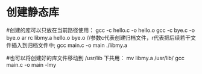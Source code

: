 # 创建静态库
#创建的库可以只放在当前路径使用：
gcc -c hello.c -o hello.o
gcc -c bye.c -o bye.o
ar rc libmy.a hello.o bye.o    //参数c代表创建归档文件，r代表把后续若干文件插入到归档文件中;
gcc main.c -o main ./libmy.a

#也可以将创建好的库文件移动到 /usr/lib 下共用：
mv libmy.a /usr/lib/
gcc main.c -o main -lmy
